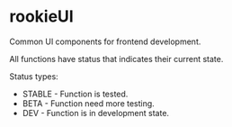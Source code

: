 # rookieUI
Common UI components for frontend development.

All functions have status that indicates their current state.

Status types:
- STABLE - Function is tested.
- BETA - Function need more testing.
- DEV - Function is in development state.